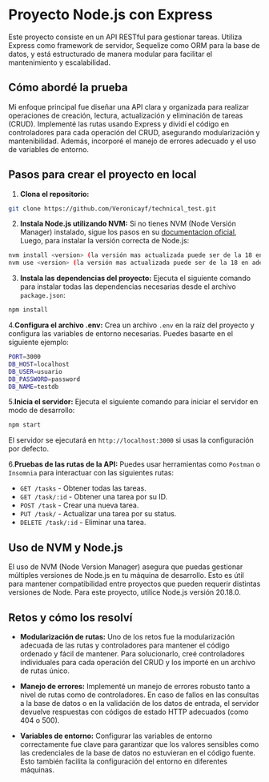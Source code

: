 # Proyecto Node.js con Express
Este proyecto consiste en un API RESTful para gestionar tareas. Utiliza Express como framework de servidor, Sequelize como ORM para la base de datos, y está estructurado de manera modular para facilitar el mantenimiento y escalabilidad.

## Cómo abordé la prueba
Mi enfoque principal fue diseñar una API clara y organizada para realizar operaciones de creación, lectura, actualización y eliminación de tareas (CRUD). Implementé las rutas usando Express y dividí el código en controladores para cada operación del CRUD, asegurando modularización y mantenibilidad. Además, incorporé el manejo de errores adecuado y el uso de variables de entorno.

## Pasos para crear el proyecto en local

1. **Clona el repositorio:**
```bash
git clone https://github.com/Veronicayf/technical_test.git
```

2. **Instala Node.js utilizando NVM:**
Si no tienes NVM (Node Versión Manager) instalado, sigue los pasos en su [documentacion oficial](https://github.com/nvm-sh/nvm#installing-and-updating), Luego, para instalar la versión correcta de Node.js:
```bash
nvm install <version> (la versión mas actualizada puede ser de la 18 en adelante)
nvm use <version> (la versión mas actualizada puede ser de la 18 en adelante)
```

3. **Instala las dependencias del proyecto:**
Ejecuta el siguiente comando para instalar todas las dependencias necesarias desde el archivo ```package.json```:
```bash
npm install
```

4.**Configura el archivo .env:**
Crea un archivo ```.env``` en la raíz del proyecto y configura las variables de entorno necesarias. Puedes basarte en el siguiente ejemplo:
```bash
PORT=3000
DB_HOST=localhost
DB_USER=usuario
DB_PASSWORD=password
DB_NAME=testdb
```

5.**Inicia el servidor:**
Ejecuta el siguiente comando para iniciar el servidor en modo de desarrollo:
```bash
npm start
```
El servidor se ejecutará en ```http://localhost:3000``` si usas la configuración por defecto.

6.**Pruebas de las rutas de la API:**
Puedes usar herramientas como ```Postman``` o ```Insomnia``` para interactuar con las siguientes rutas:

* ```GET /tasks``` - Obtener todas las tareas.
* ```GET /task/:id``` - Obtener una tarea por su ID.
* ```POST /task``` - Crear una nueva tarea.
* ```PUT /task/``` - Actualizar una tarea por su status.
* ```DELETE /task/:id``` - Eliminar una tarea.

## Uso de NVM y Node.js
El uso de NVM (Node Version Manager) asegura que puedas gestionar múltiples versiones de Node.js en tu máquina de desarrollo. Esto es útil para mantener compatibilidad entre proyectos que pueden requerir distintas versiones de Node. Para este proyecto, utilice Node.js versión 20.18.0.

## Retos y cómo los resolví

* **Modularización de rutas:** Uno de los retos fue la modularización adecuada de las rutas y controladores para mantener el código ordenado y fácil de mantener. Para solucionarlo, creé controladores individuales para cada operación del CRUD y los importé en un archivo de rutas único.

* **Manejo de errores:** Implementé un manejo de errores robusto tanto a nivel de rutas como de controladores. En caso de fallos en las consultas a la base de datos o en la validación de los datos de entrada, el servidor devuelve respuestas con códigos de estado HTTP adecuados (como 404 o 500).

* **Variables de entorno:** Configurar las variables de entorno correctamente fue clave para garantizar que los valores sensibles como las credenciales de la base de datos no estuvieran en el código fuente. Esto también facilita la configuración del entorno en diferentes máquinas.
